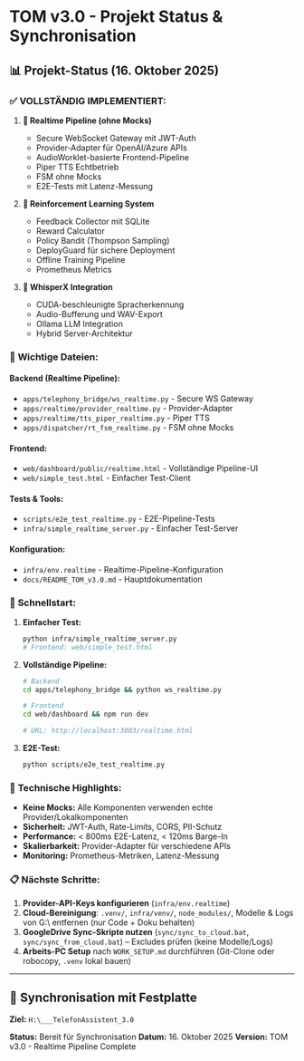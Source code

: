 # TOM v3.0 - Projekt Status & Synchronisation

## 📊 **Projekt-Status (16. Oktober 2025)**

### ✅ **VOLLSTÄNDIG IMPLEMENTIERT:**

1. **🔐 Realtime Pipeline (ohne Mocks)**
   - Secure WebSocket Gateway mit JWT-Auth
   - Provider-Adapter für OpenAI/Azure APIs
   - AudioWorklet-basierte Frontend-Pipeline
   - Piper TTS Echtbetrieb
   - FSM ohne Mocks
   - E2E-Tests mit Latenz-Messung

2. **🤖 Reinforcement Learning System**
   - Feedback Collector mit SQLite
   - Reward Calculator
   - Policy Bandit (Thompson Sampling)
   - DeployGuard für sichere Deployment
   - Offline Training Pipeline
   - Prometheus Metrics

3. **🎤 WhisperX Integration**
   - CUDA-beschleunigte Spracherkennung
   - Audio-Bufferung und WAV-Export
   - Ollama LLM Integration
   - Hybrid Server-Architektur

### 📁 **Wichtige Dateien:**

#### Backend (Realtime Pipeline):
- `apps/telephony_bridge/ws_realtime.py` - Secure WS Gateway
- `apps/realtime/provider_realtime.py` - Provider-Adapter
- `apps/realtime/tts_piper_realtime.py` - Piper TTS
- `apps/dispatcher/rt_fsm_realtime.py` - FSM ohne Mocks

#### Frontend:
- `web/dashboard/public/realtime.html` - Vollständige Pipeline-UI
- `web/simple_test.html` - Einfacher Test-Client

#### Tests & Tools:
- `scripts/e2e_test_realtime.py` - E2E-Pipeline-Tests
- `infra/simple_realtime_server.py` - Einfacher Test-Server

#### Konfiguration:
- `infra/env.realtime` - Realtime-Pipeline-Konfiguration
- `docs/README_TOM_v3.0.md` - Hauptdokumentation

### 🚀 **Schnellstart:**

1. **Einfacher Test:**
   ```bash
   python infra/simple_realtime_server.py
   # Frontend: web/simple_test.html
   ```

2. **Vollständige Pipeline:**
   ```bash
   # Backend
   cd apps/telephony_bridge && python ws_realtime.py
   
   # Frontend
   cd web/dashboard && npm run dev
   
   # URL: http://localhost:3003/realtime.html
   ```

3. **E2E-Test:**
   ```bash
   python scripts/e2e_test_realtime.py
   ```

### 🔧 **Technische Highlights:**

- **Keine Mocks:** Alle Komponenten verwenden echte Provider/Lokalkomponenten
- **Sicherheit:** JWT-Auth, Rate-Limits, CORS, PII-Schutz
- **Performance:** < 800ms E2E-Latenz, < 120ms Barge-In
- **Skalierbarkeit:** Provider-Adapter für verschiedene APIs
- **Monitoring:** Prometheus-Metriken, Latenz-Messung

### 📋 **Nächste Schritte:**

1. **Provider-API-Keys konfigurieren** (`infra/env.realtime`)
2. **Cloud-Bereinigung**: `.venv/`, `infra/venv/`, `node_modules/`, Modelle & Logs von G:\ entfernen (nur Code + Doku behalten)
3. **GoogleDrive Sync-Skripte nutzen** (`sync/sync_to_cloud.bat`, `sync/sync_from_cloud.bat`) – Excludes prüfen (keine Modelle/Logs)
4. **Arbeits-PC Setup** nach `WORK_SETUP.md` durchführen (Git-Clone oder robocopy, `.venv` lokal bauen)

---

## 💾 **Synchronisation mit Festplatte**

**Ziel:** `H:\___TelefonAssistent_3.0`

**Status:** Bereit für Synchronisation
**Datum:** 16. Oktober 2025
**Version:** TOM v3.0 - Realtime Pipeline Complete
